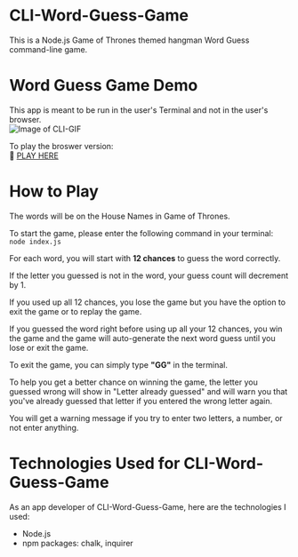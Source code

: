 # CLI-Word-Guess-Game
This is a Node.js Game of Thrones themed hangman Word Guess command-line game. 

# Word Guess Game Demo
This app is meant to be run in the user's Terminal and not in the user's browser. <br>
![Image of CLI-GIF](DEMO/demoCLI.gif)

To play the broswer version: <br>
:link: [PLAY HERE](https://kayi007.github.io/Word-Guess-Game/)

# How to Play
The words will be on the House Names in Game of Thrones. 

To start the game, please enter the following command in your terminal: <br>
`node index.js`

For each word, you will start with **12 chances** to guess the word correctly.

If the letter you guessed is not in the word, your guess count will decrement by 1.

If you used up all 12 chances, you lose the game but you have the option to exit the game or to replay the game.

If you guessed the word right before using up all your 12 chances, you win the game and the game will auto-generate the next word guess until you lose or exit the game. 

To exit the game, you can simply type **"GG"** in the terminal.

To help you get a better chance on winning the game, the letter you guessed wrong will show in "Letter already guessed" and will warn you that you've already guessed that letter if you entered the wrong letter again.

You will get a warning message if you try to enter two letters, a number, or not enter anything.

# Technologies Used for CLI-Word-Guess-Game
As an app developer of CLI-Word-Guess-Game, here are the technologies I used:
- Node.js
- npm packages: chalk, inquirer
